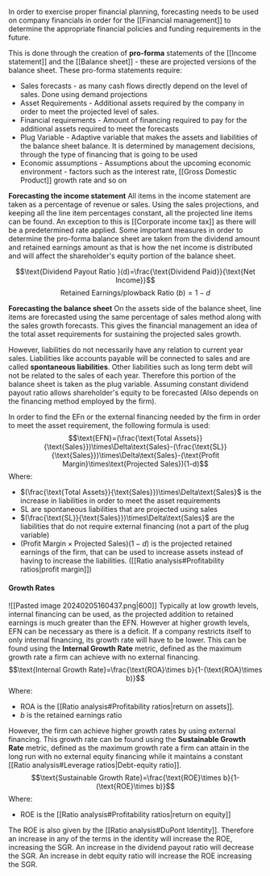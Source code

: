In order to exercise proper financial planning, forecasting needs to be used on company financials in order for the [[Financial management]] to determine the appropriate financial policies and funding requirements in the future. 

This is done through the creation of **pro-forma** statements of the [[Income statement]] and the [[Balance sheet]] - these are projected versions of the balance sheet. These pro-forma statements require:
- Sales forecasts - as many cash flows directly depend on the level of sales. Done using demand projections
- Asset Requirements - Additional assets required by the company in order to meet the projected level of sales. 
- Financial requirements - Amount of financing required to pay for the additional assets required to meet the forecasts
- Plug Variable - Adaptive variable that makes the assets and liabilities of the balance sheet balance. It is determined by management decisions, through the type of financing that is going to be used
- Economic assumptions - Assumptions about the upcoming economic environment - factors such as the interest rate, [[Gross Domestic Product]] growth rate and so on

**Forecasting the income statement**
All items in the income statement are taken as a percentage of revenue or sales. Using the sales projections, and keeping all the line item percentages constant, all the projected line items can be found. An exception to this is [[Corporate income tax]] as there will be a predetermined rate applied. Some important measures in order to determine the pro-forma balance sheet are taken from the dividend amount and retained earnings amount as that is how the net income is distributed and will affect the shareholder's equity portion of the balance sheet. 

$$\text{Dividend Payout Ratio }(d)=\frac{\text{Dividend Paid}}{\text{Net Income}}$$$$\text{Retained Earnings/plowback Ratio }(b)=1-d$$

**Forecasting the balance sheet**
On the assets side of the balance sheet, line items are forecasted using the same percentage of sales method along with the sales growth forecasts. This gives the financial management an idea of the total asset requirements for sustaining the projected sales growth. 

However, liabilities do not necessarily have any relation to current year sales. Liabilities like accounts payable will be connected to sales and are called **spontaneous liabilities**. Other liabilities such as long term debt will not be related to the sales of each year. Therefore this portion of the balance sheet is taken as the plug variable. Assuming constant dividend payout ratio allows shareholder's equity to be forecasted (Also depends on the financing method employed by the firm).

In order to find the EFn or the external financing needed by the firm in order to meet the asset requirement, the following formula is used:
$$\text{EFN}=(\frac{\text{Total Assets}}{\text{Sales}})\times\Delta\text{Sales}-(\frac{\text{SL}}{\text{Sales}})\times\Delta\text{Sales}-(\text{Profit Margin}\times\text{Projected Sales})(1-d)$$Where:
- $(\frac{\text{Total Assets}}{\text{Sales}})\times\Delta\text{Sales}$ is the increase in liabilities in order to meet the asset requirements
- $\text{SL}$ are spontaneous liabilities that are projected using sales
- $(\frac{\text{SL}}{\text{Sales}})\times\Delta\text{Sales}$ are the liabilities that do not require external financing (not a part of the plug variable)
- $(\text{Profit Margin}\times\text{Projected Sales})(1-d)$ is the projected retained earnings of the firm, that can be used to increase assets instead of having to increase the liabilities. ([[Ratio analysis#Profitability ratios|profit margin]])

#### Growth Rates
![[Pasted image 20240205160437.png|600]]
Typically at low growth levels, internal financing can be used, as the projected addition to retained earnings is much greater than the EFN. However at higher growth levels, EFN can be necessary as there is a deficit. If a company restricts itself to only internal financing, its growth rate will have to be lower. This can be found using the **Internal Growth Rate** metric, defined as the maximum growth rate a firm can achieve with no external financing. $$\text{Internal Growth Rate}=\frac{\text{ROA}\times b}{1-(\text{ROA}\times b)}$$Where:
- ROA is the [[Ratio analysis#Profitability ratios|return on assets]]. 
- $b$ is the retained earnings ratio

However, the firm can achieve higher growth rates by using external financing. This growth rate can be found using the **Sustainable Growth Rate** metric, defined as the maximum growth rate a firm can attain in the long run with no external equity financing while it maintains a constant [[Ratio analysis#Leverage ratios|Debt-equity ratio]].$$\text{Sustainable  Growth Rate}=\frac{\text{ROE}\times b}{1-(\text{ROE}\times b)}$$Where:
- ROE is the [[Ratio analysis#Profitability ratios|return on equity]]

The ROE is also given by the [[Ratio analysis#DuPont Identity]]. Therefore an increase in any of the terms in the identity will increase the ROE, increasing the SGR. An increase in the dividend payout ratio will decrease the SGR. An increase in debt equity ratio will increase the ROE increasing the SGR. 
 

